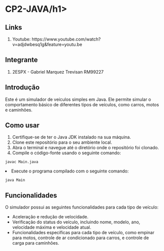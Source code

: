 <h1>CP2-JAVA/h1>

<h2>Links</h2>
<ol>
  <li>Youtube: https://www.youtube.com/watch?v=adjdwbesq1g&feature=youtu.be </li>
</ol>

<h2>Integrante</h2>
<ol>
  <li>
    2ESPX - Gabriel Marquez Trevisan RM99227
  </li>
</ol>

<h2>Introdução</h2>
<p>Este é um simulador de veículos simples em Java. Ele permite simular o comportamento básico de diferentes tipos de veículos, como carros, motos e caminhões.</p>

<h2>Como usar</h2>
<ol>
  <li>Certifique-se de ter o Java JDK instalado na sua máquina.</li>
  <li>Clone este repositório para o seu ambiente local.</li>
  <li>Abra o terminal e navegue até o diretório onde o repositório foi clonado.</li>
  <li>Compile o código-fonte usando o seguinte comando:</li>
</ol>
<pre><code>javac Main.java</code></pre>
<li>Execute o programa compilado com o seguinte comando:</li>
<pre><code>java Main</code></pre>

<h2>Funcionalidades</h2>
<p>O simulador possui as seguintes funcionalidades para cada tipo de veículo:</p>
<ul>
  <li>Aceleração e redução de velocidade.</li>
  <li>Verificação do status do veículo, incluindo nome, modelo, ano, velocidade máxima e velocidade atual.</li>
  <li>Funcionalidades específicas para cada tipo de veículo, como empinar para motos, controle de ar condicionado para carros, e controle de carga para caminhões.</li>
</ul>


